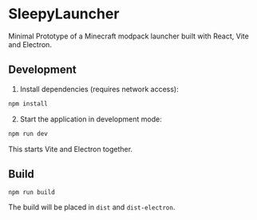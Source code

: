 # SleepyLauncher

Minimal Prototype of a Minecraft modpack launcher built with React, Vite and Electron.

## Development

1. Install dependencies (requires network access):

```bash
npm install
```

2. Start the application in development mode:

```bash
npm run dev
```

This starts Vite and Electron together.

## Build

```
npm run build
```

The build will be placed in `dist` and `dist-electron`.
